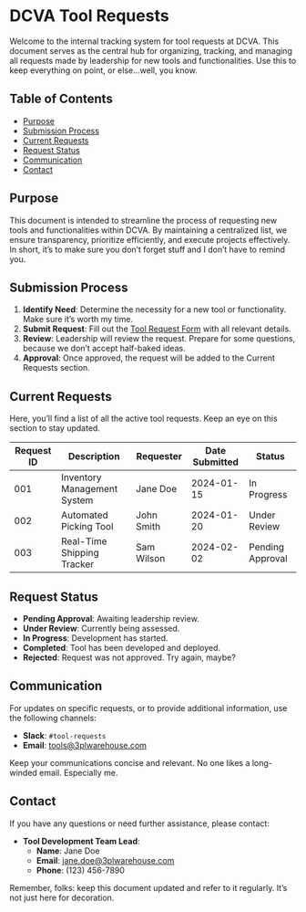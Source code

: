 # DCVA Tool Requests

Welcome to the internal tracking system for tool requests at DCVA. This document serves as the central hub for organizing, tracking, and managing all requests made by leadership for new tools and functionalities. Use this to keep everything on point, or else...well, you know.

## Table of Contents
- [Purpose](#purpose)
- [Submission Process](#submission-process)
- [Current Requests](#current-requests)
- [Request Status](#request-status)
- [Communication](#communication)
- [Contact](#contact)

## Purpose
This document is intended to streamline the process of requesting new tools and functionalities within DCVA. By maintaining a centralized list, we ensure transparency, prioritize efficiently, and execute projects effectively. In short, it’s to make sure you don’t forget stuff and I don’t have to remind you.

## Submission Process
1. **Identify Need**: Determine the necessity for a new tool or functionality. Make sure it’s worth my time.
2. **Submit Request**: Fill out the [Tool Request Form](#) with all relevant details.
3. **Review**: Leadership will review the request. Prepare for some questions, because we don’t accept half-baked ideas.
4. **Approval**: Once approved, the request will be added to the Current Requests section.

## Current Requests
Here, you’ll find a list of all the active tool requests. Keep an eye on this section to stay updated.

| Request ID | Description | Requester | Date Submitted | Status |
|------------|-------------|-----------|----------------|--------|
| 001        | Inventory Management System | Jane Doe    | 2024-01-15 | In Progress |
| 002        | Automated Picking Tool      | John Smith  | 2024-01-20 | Under Review |
| 003        | Real-Time Shipping Tracker  | Sam Wilson  | 2024-02-02 | Pending Approval |

## Request Status
- **Pending Approval**: Awaiting leadership review.
- **Under Review**: Currently being assessed.
- **In Progress**: Development has started.
- **Completed**: Tool has been developed and deployed.
- **Rejected**: Request was not approved. Try again, maybe?

## Communication
For updates on specific requests, or to provide additional information, use the following channels:
- **Slack**: `#tool-requests`
- **Email**: tools@3plwarehouse.com

Keep your communications concise and relevant. No one likes a long-winded email. Especially me.

## Contact
If you have any questions or need further assistance, please contact:
- **Tool Development Team Lead**: 
  - **Name**: Jane Doe
  - **Email**: jane.doe@3plwarehouse.com
  - **Phone**: (123) 456-7890

Remember, folks: keep this document updated and refer to it regularly. It’s not just here for decoration.
